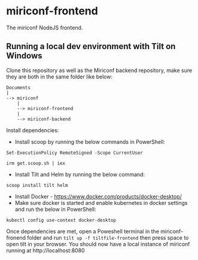 # miriconf-frontend

The miriconf NodeJS frontend.


## Running a local dev environment with Tilt on Windows

Clone this repository as well as the Miriconf backend repository, make sure they are both in the same folder like below:

```
Documents
|
--> miriconf
    |
    --> miriconf-frontend
    |
    --> miriconf-backend
```

Install dependencies:

- Install scoop by running the below commands in PowerShell:

```
Set-ExecutionPolicy RemoteSigned -Scope CurrentUser
```

```
irm get.scoop.sh | iex
```

- Install Tilt and Helm by running the below command:

```
scoop install tilt helm
```

- Install Docker - https://www.docker.com/products/docker-desktop/
- Make sure docker is started and enable kubernetes in docker settings and run the below in PowerShell:

```
kubectl config use-context docker-desktop
```

Once dependencies are met, open a Poweshell terminal in the miriconf-fronend folder and run `tilt up -f tiltfile-frontend` then press space to open tilt in your browser. You should now have a local instance of miriconf running at http://localhost:8080
